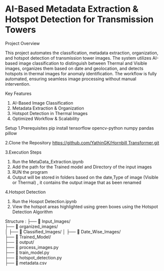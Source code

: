 # AI-Based Metadata Extraction  & Hotspot Detection for Transmission Towers

Project Overview

This project automates the classification, metadata extraction, organization, and hotspot detection of transmission tower images. The system utilizes AI-based image classification to distinguish between Thermal and Visible images, organizes them based on date and geolocation, and detects hotspots in thermal images for anomaly identification. The workflow is fully automated, ensuring seamless image processing without manual intervention.
 
Key Features
1. AI-Based Image Classification
2. Metadata Extraction & Organization
3. Hotspot Detection in Thermal Images
4. Optimized Workflow & Scalability

Setup 
1.Prerequisites
pip install tensorflow opencv-python numpy pandas pillow

2.Clone the Repository
[https://github.com/YathinGK/Hornbill Transformer.git](https://github.com/YathinGK/Hornbill_Transformer.git)

3.Execution Steps
 1. Run the MetaData_Extraction.ipynb
 2. Add the path for the Trained model and Directory of the input images
 3. RUN the program
 4. Output will be stored in folders based on the date,Type of image (Visible or Thermal) , it contains the output image that as been renamed

 4.Hotspot Detection
 1. Run the Hospot Detection.ipynb
 2. View the hotspot areas highlighted using green boxes using the Hotspot Detection Algorithm

Structure :
├── 📂 Input_Images/         
├── 📂 organized_images/      
│   ├── 📂 Classified_Images/ 
│   ├── 📂 Date_Wise_Images/  
├── 📂 Trained_Model/         
├── 📂 output/                
├── 📄 process_images.py      
├── 📄 train_model.py         
├── 📄 hotspot_detection.py   
├── 📄 metadata.csv 
